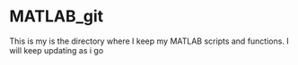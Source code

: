 # MATLAB_git
This is my is the directory where I keep my MATLAB scripts and functions.
I will keep updating as i go
